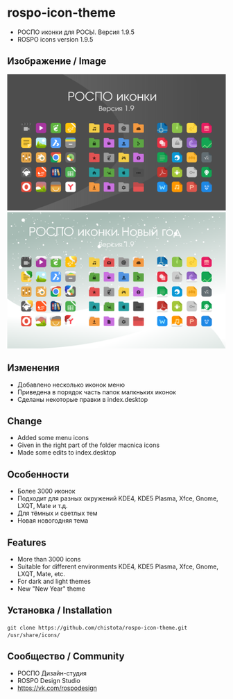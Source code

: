 rospo-icon-theme
===============

* РОСПО иконки для РОСЫ. Версия 1.9.5
* ROSPO icons version 1.9.5

## Изображение / Image

![Screenshot](screenshot.svg)
![Screenshot](screenshot1.svg)

## Изменения

* Добавлено несколько иконок меню 
* Приведена в порядок часть папок малкньких иконок
* Сделаны некоторые правки в index.desktop

## Change

* Added some menu icons 
* Given in the right part of the folder macnica icons
* Made some edits to index.desktop

## Особенности

* Более 3000 иконок
* Подходит для разных окружений KDE4, KDE5 Plasma, Xfce, Gnome, LXQT, Mate и т.д.
* Для тёмных и светлых тем
* Новая новогодняя тема

## Features

* More than 3000 icons
* Suitable for different environments KDE4, KDE5 Plasma, Xfce, Gnome, LXQT, Mate, etc.
* For dark and light themes
* New "New Year" theme

## Установка / Installation

`git clone https://github.com/chistota/rospo-icon-theme.git /usr/share/icons/`

## Сообщество / Community
* РОСПО Дизайн-студия
* ROSPO Design Studio
* https://vk.com/rospodesign




